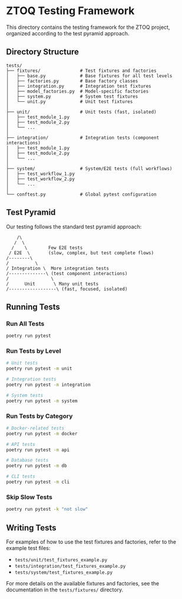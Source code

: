 # ZTOQ Testing Framework

This directory contains the testing framework for the ZTOQ project, organized according to the test pyramid approach.

## Directory Structure

```
tests/
├── fixtures/               # Test fixtures and factories
│   ├── base.py             # Base fixtures for all test levels
│   ├── factories.py        # Base factory classes
│   ├── integration.py      # Integration test fixtures
│   ├── model_factories.py  # Model-specific factories
│   ├── system.py           # System test fixtures
│   └── unit.py             # Unit test fixtures
│
├── unit/                   # Unit tests (fast, isolated)
│   ├── test_module_1.py
│   ├── test_module_2.py
│   └── ...
│
├── integration/            # Integration tests (component interactions)
│   ├── test_module_1.py
│   ├── test_module_2.py
│   └── ...
│
├── system/                 # System/E2E tests (full workflows)
│   ├── test_workflow_1.py
│   ├── test_workflow_2.py
│   └── ...
│
└── conftest.py             # Global pytest configuration
```

## Test Pyramid

Our testing follows the standard test pyramid approach:

```
    /\
   /  \
  /    \        Few E2E tests
 / E2E  \       (slow, complex, but test complete flows)
/--------\
/          \
/ Integration \  More integration tests
/--------------\ (test component interactions)
/                \
/      Unit       \ Many unit tests
/------------------\ (fast, focused, isolated)
```

## Running Tests

### Run All Tests

```bash
poetry run pytest
```

### Run Tests by Level

```bash
# Unit tests
poetry run pytest -m unit

# Integration tests
poetry run pytest -m integration

# System tests
poetry run pytest -m system
```

### Run Tests by Category

```bash
# Docker-related tests
poetry run pytest -m docker

# API tests
poetry run pytest -m api

# Database tests
poetry run pytest -m db

# CLI tests
poetry run pytest -m cli
```

### Skip Slow Tests

```bash
poetry run pytest -k "not slow"
```

## Writing Tests

For examples of how to use the test fixtures and factories, refer to the example test files:

- `tests/unit/test_fixtures_example.py`
- `tests/integration/test_fixtures_example.py`
- `tests/system/test_fixtures_example.py`

For more details on the available fixtures and factories, see the documentation in the `tests/fixtures/` directory.
